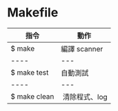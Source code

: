 Makefile
===

| 指令 | 動作 |
|---- | --- |
|$ make | 編譯 scanner |
|---- | --- |
|$ make test  | 自動測試 |
|---- | --- |
|$ make clean  |  清除程式、log |
 


